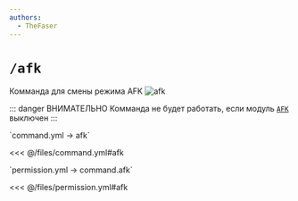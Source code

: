```yaml
---
authors:
  - TheFaser
---
```


# `/afk`

Комманда для смены режима AFK
![afk](/afkglobalmessage.png)

::: danger ВНИМАТЕЛЬНО
Комманда не будет работать, если модуль [`AFK`](/docs/message/afk/) выключен
:::

[//]: # (command.yml)
<!--@include: @/parts/words.md#setting-->
<!--@include: @/parts/words.md#path--> `command.yml → afk`
<!--@include: @/parts/words.md#default-->
<<< @/files/command.yml#afk

<!--@include: @/parts/enable.md-->
<!--@include: @/parts/aliases.md-->
<!--@include: @/parts/cooldown.md-->
<!--@include: @/parts/sound.md-->

[//]: # (permission.yml)
<!--@include: @/parts/words.md#permission-->
<!--@include: @/parts/words.md#path--> `permission.yml → command.afk`
<!--@include: @/parts/words.md#default-->
<<< @/files/permission.yml#afk

<!--@include: @/parts/permission/permissionTier3.md-->
<!--@include: @/parts/permission/cooldown.md-->
<!--@include: @/parts/permission/sound.md-->